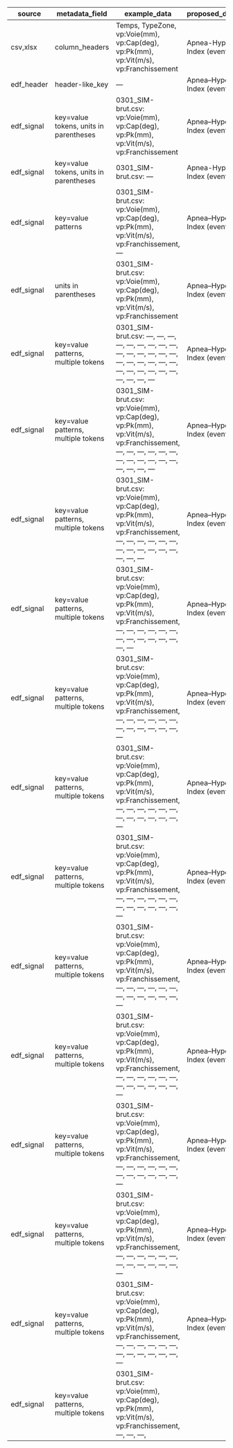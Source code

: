 | source | metadata_field | example_data | proposed_definition |
| --- | --- | --- | --- |
| csv,xlsx | column_headers | Temps, TypeZone, vp:Voie(mm), vp:Cap(deg), vp:Pk(mm), vp:Vit(m/s), vp:Franchissement | Apnea-Hypopnea Index (events/hour) |
| edf_header | header-like_key | — | Apnea–Hypopnea Index (events/hour) |
| edf_signal | key=value tokens, units in parentheses | 0301_SIM-brut.csv: vp:Voie(mm), vp:Cap(deg), vp:Pk(mm), vp:Vit(m/s), vp:Franchissement | Apnea–Hypopnea Index (events/hour) |
| edf_signal | key=value tokens, units in parentheses | 0301_SIM-brut.csv: — | Apnea-Hypopnea Index (events/hour) |
| edf_signal | key=value patterns | 0301_SIM-brut.csv: vp:Voie(mm), vp:Cap(deg), vp:Pk(mm), vp:Vit(m/s), vp:Franchissement, — | Apnea–Hypopnea Index (events/hour) |
| edf_signal | units in parentheses | 0301_SIM-brut.csv: vp:Voie(mm), vp:Cap(deg), vp:Pk(mm), vp:Vit(m/s), vp:Franchissement | Apnea–Hypopnea Index (events/hour) |
| edf_signal | key=value patterns, multiple tokens | 0301_SIM-brut.csv: —, —, —, —, —, —, —, —, —, —, —, —, —, —, —, —, —, —, —, —, —, —, —, —, —, —, —, —, —, —, — | Apnea–Hypopnea Index (events/hour) |
| edf_signal | key=value patterns, multiple tokens | 0301_SIM-brut.csv: vp:Voie(mm), vp:Cap(deg), vp:Pk(mm), vp:Vit(m/s), vp:Franchissement, —, —, —, —, —, —, —, —, —, —, —, —, —, —, —, — | Apnea–Hypopnea Index (events/hour) |
| edf_signal | key=value patterns, multiple tokens | 0301_SIM-brut.csv: vp:Voie(mm), vp:Cap(deg), vp:Pk(mm), vp:Vit(m/s), vp:Franchissement, —, —, —, —, —, —, —, —, —, —, —, —, —, —, — | Apnea–Hypopnea Index (events/hour) |
| edf_signal | key=value patterns, multiple tokens | 0301_SIM-brut.csv: vp:Voie(mm), vp:Cap(deg), vp:Pk(mm), vp:Vit(m/s), vp:Franchissement, —, —, —, —, —, —, —, —, —, —, —, —, —, — | Apnea–Hypopnea Index (events/hour) |
| edf_signal | key=value patterns, multiple tokens | 0301_SIM-brut.csv: vp:Voie(mm), vp:Cap(deg), vp:Pk(mm), vp:Vit(m/s), vp:Franchissement, —, —, —, —, —, —, —, —, —, —, —, —, — | Apnea–Hypopnea Index (events/hour) |
| edf_signal | key=value patterns, multiple tokens | 0301_SIM-brut.csv: vp:Voie(mm), vp:Cap(deg), vp:Pk(mm), vp:Vit(m/s), vp:Franchissement, —, —, —, —, —, —, —, —, —, —, —, —, — | Apnea–Hypopnea Index (events/hour) |
| edf_signal | key=value patterns, multiple tokens | 0301_SIM-brut.csv: vp:Voie(mm), vp:Cap(deg), vp:Pk(mm), vp:Vit(m/s), vp:Franchissement, —, —, —, —, —, —, —, —, —, —, —, —, — | Apnea–Hypopnea Index (events/hour) |
| edf_signal | key=value patterns, multiple tokens | 0301_SIM-brut.csv: vp:Voie(mm), vp:Cap(deg), vp:Pk(mm), vp:Vit(m/s), vp:Franchissement, —, —, —, —, —, —, —, —, —, —, —, —, — | Apnea–Hypopnea Index (events/hour) |
| edf_signal | key=value patterns, multiple tokens | 0301_SIM-brut.csv: vp:Voie(mm), vp:Cap(deg), vp:Pk(mm), vp:Vit(m/s), vp:Franchissement, —, —, —, —, —, —, —, —, —, —, —, —, — | Apnea–Hypopnea Index (events/hour) |
| edf_signal | key=value patterns, multiple tokens | 0301_SIM-brut.csv: vp:Voie(mm), vp:Cap(deg), vp:Pk(mm), vp:Vit(m/s), vp:Franchissement, —, —, —, —, —, —, —, —, —, —, —, —, — | Apnea–Hypopnea Index (events/hour) |
| edf_signal | key=value patterns, multiple tokens | 0301_SIM-brut.csv: vp:Voie(mm), vp:Cap(deg), vp:Pk(mm), vp:Vit(m/s), vp:Franchissement, —, —, —, —, —, —, —, —, —, —, —, —, — | Apnea–Hypopnea Index (events/hour) |
| edf_signal | key=value patterns, multiple tokens | 0301_SIM-brut.csv: vp:Voie(mm), vp:Cap(deg), vp:Pk(mm), vp:Vit(m/s), vp:Franchissement, —, —, —, —, —, —, —, —, —, —, —, —, — | Apnea–Hypopnea Index (events/hour) |
| edf_signal | key=value patterns, multiple tokens | 0301_SIM-brut.csv: vp:Voie(mm), vp:Cap(deg), vp:Pk(mm), vp:Vit(m/s), vp:Franchissement, —, —, —,
